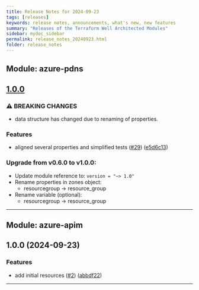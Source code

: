 ```yaml
---
title: Release Notes for 2024-09-23
tags: [releases]
keywords: release notes, announcements, what's new, new features
summary: "Releases of the Terraform Well Architected Modules"
sidebar: mydoc_sidebar
permalink: release_notes_20240923.html
folder: release_notes
---
```


## Module: azure-pdns
## [1.0.0](https://github.com/CloudNationHQ/terraform-azure-pdns/releases/tag/v1.0.0)


### ⚠ BREAKING CHANGES

* data structure has changed due to renaming of properties.

### Features

* aligned several properties and simplified tests ([#29](https://github.com/CloudNationHQ/terraform-azure-pdns/issues/29)) ([e5d6c13](https://github.com/CloudNationHQ/terraform-azure-pdns/commit/e5d6c13ad03791fc9e90b1e349a8ca89c8ecbece))

### Upgrade from v0.6.0 to v1.0.0:

- Update module reference to: `version = "~> 1.0"`
- Rename properties in zones object:
  - resourcegroup -> resource_group
- Rename variable (optional):
  - resourcegroup -> resource_group

---

## Module: azure-apim
## 1.0.0 (2024-09-23)


### Features

* add initial resources ([#2](https://github.com/CloudNationHQ/terraform-azure-apim/releases/tag/v1.0.0)) ([abbdf22](https://github.com/CloudNationHQ/terraform-azure-apim/commit/abbdf22b5ac04eb8dbf6c69c7a31937c97529f7a))

---

